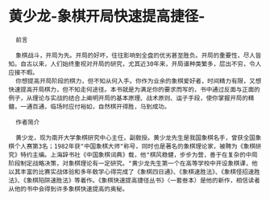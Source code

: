 # 黄少龙-象棋开局快速提高捷径-

      
      前言

      象棋战斗，开局为先。开局的好坏，往往影响到全盘的优劣甚至胜负。开局的重要性，尽人皆知。自古以来，人们始终重视对开局的研究，尤其近30年来，开局谱种类繁多，层出不穷，令人应接不暇。
      你想提高开局阶段的棋力，但不知从何入手。你作为业余的象棋爱好者，时间精力有限，又想快速提高开局棋力，但不知走何途径。本书就是为满足你的要求而写的，书中通过反面与正面的例子，从理论与实战的结合上阐明开局的基本原理、战术原则、运子手段，使你掌握开局的精髓，一通百通，临场时应付裕如，自然棋开得胜，马到成功。

      作者简介

      黄少龙，现为南开大学象棋研究中心主任，副敎授。黄少龙先生是我国象棋名手，曾获全国象棋个人赛第3名；1982年获"中国象棋大师"称号，同时也是著名的象棋理论家，被聘为《象棋研究》特约主编。上海辞书社《中国象棋词典》载，他"棋风稳健，步步为营，善于在复杂的中局阶段制定战略决策，对象棋理论有一定研究。"黄少龙先生第一个在高等学校中开设象棋课，他以其丰富的比赛实战体验和多年敎学心得完成了《象棋四日通》、《象棋速胜法》、《象棋怪招速胜法》、《象棋陷阱速胜法》等着作。《象棋快速提高捷径丛书》〈一套叁本）是他的新作，相信读者从他的书中会得到许多象棋快速提高的奥秘。

  